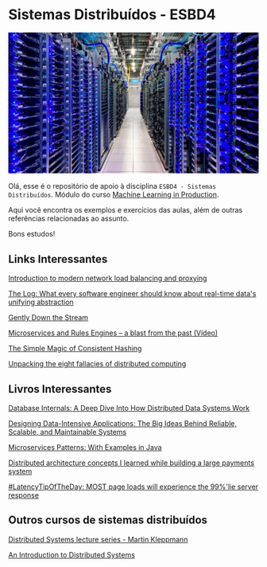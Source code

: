 # Sistemas Distribuídos - ESBD4

![](aula-1/diagrams/datacenter.png)

Olá, esse é o repositório de apoio à disciplina `ESBD4 - Sistemas Distribuídos`. Módulo do curso [Machine Learning in Production](https://iti.ufscar.mba/mlp).

Aqui você encontra os exemplos e exercícios das aulas, além de outras referências relacionadas ao assunto.

Bons estudos!

## Links Interessantes

[Introduction to modern network load balancing and proxying](https://blog.envoyproxy.io/introduction-to-modern-network-load-balancing-and-proxying-a57f6ff80236)

[The Log: What every software engineer should know about real-time data's unifying abstraction](https://engineering.linkedin.com/distributed-systems/log-what-every-software-engineer-should-know-about-real-time-datas-unifying)

[Gently Down the Stream](https://www.gentlydownthe.stream/)

[Microservices and Rules Engines – a blast from the past (Vídeo)](https://www.youtube.com/watch?v=Fuac__g928E)

[The Simple Magic of Consistent Hashing](https://www.paperplanes.de/2011/12/9/the-magic-of-consistent-hashing.html)

[Unpacking the eight fallacies of distributed computing](https://sookocheff.com/post/distributed-systems/unpacking-the-eight-fallacies-of-distributed-computing/)

## Livros Interessantes

[Database Internals: A Deep Dive Into How Distributed Data Systems Work](https://www.amazon.com.br/Database-Internals-Alex-Petrov/dp/1492040347)

[Designing Data-Intensive Applications: The Big Ideas Behind Reliable, Scalable, and Maintainable Systems](https://www.amazon.com.br/Designing-Data-Intensive-Applications-Martin-Kleppmann/dp/1449373321/ref=pd_lpo_1)

[Microservices Patterns: With Examples in Java](https://www.amazon.com.br/Microservice-Patterns-examples-Chris-Richardson/dp/1617294543/ref=sr_1_1)

[Distributed architecture concepts I learned while building a large payments system](https://blog.pragmaticengineer.com/distributed-architecture-concepts-i-have-learned-while-building-payments-systems)

[#LatencyTipOfTheDay: MOST page loads will experience the 99%'lie server response](http://latencytipoftheday.blogspot.com/2014/06/latencytipoftheday-most-page-loads.html)

## Outros cursos de sistemas distribuídos

[Distributed Systems lecture series - Martin Kleppmann](https://www.youtube.com/playlist?list=PLeKd45zvjcDFUEv_ohr_HdUFe97RItdiB)

[An Introduction to Distributed Systems](https://github.com/aphyr/distsys-class)
